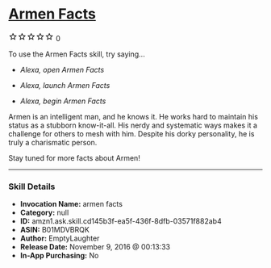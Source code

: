 # [Armen Facts](http://alexa.amazon.com/#skills/amzn1.ask.skill.cd145b3f-ea5f-436f-8dfb-03571f882ab4)
![0 stars](../../images/ic_star_border_black_18dp_1x.png)![0 stars](../../images/ic_star_border_black_18dp_1x.png)![0 stars](../../images/ic_star_border_black_18dp_1x.png)![0 stars](../../images/ic_star_border_black_18dp_1x.png)![0 stars](../../images/ic_star_border_black_18dp_1x.png) 0

To use the Armen Facts skill, try saying...

* *Alexa, open Armen Facts*

* *Alexa, launch Armen Facts*

* *Alexa, begin Armen Facts*

Armen is an intelligent man, and he knows it. He works hard to maintain his status as a stubborn know-it-all. His nerdy and systematic ways makes it a challenge for others to mesh with him. Despite his dorky personality, he is truly a charismatic person. 

Stay tuned for more facts about Armen!

***

### Skill Details

* **Invocation Name:** armen facts
* **Category:** null
* **ID:** amzn1.ask.skill.cd145b3f-ea5f-436f-8dfb-03571f882ab4
* **ASIN:** B01MDVBRQK
* **Author:** EmptyLaughter
* **Release Date:** November 9, 2016 @ 00:13:33
* **In-App Purchasing:** No
